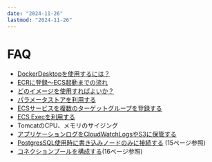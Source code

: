 ```yaml
---
date: "2024-11-26"
lastmod: "2024-11-26"
---
```


# FAQ
- [DockerDesktopを使用するには？](../local-env/docker-desktop/)　
- [ECRに登録～ECS起動までの流れ](../deploy/manual/)　
- [どのイメージを使用すればよいか？](https://dgcp-ope.backlog.com/wiki/DGCP_APP_CONTAINER_RECEPT/%E3%82%B3%E3%83%B3%E3%83%86%E3%83%8A%E3%83%81%E3%83%BC%E3%83%A0%E7%AE%A1%E7%90%86%E3%81%AE%E3%83%99%E3%83%BC%E3%82%B9%E3%82%A4%E3%83%A1%E3%83%BC%E3%82%B8)　
- [パラメータストアを利用する](../deploy/manual/appx/parameterstore/)　
- [ECSサービスを複数のターゲットグループを登録する](./multi_targetg.html)　
- [ECS Execを利用する](../monitoring/ecsexec.html)
- TomcatのCPU、メモリのサイジング
- [アプリケーションログをCloudWatchLogsやS3に保管する](../fluentbit/)
- [PostgresSQL使用時に書き込みノードのみに接続する](https://esq365.sharepoint.com/:p:/s/msteams_30dfd0/EciUrERT7aRHg2pBKdtHPNUBTPIYeFDu7t8MDoCCKzingQ?e=LdqMkC) (15ページ参照)
- [コネクションプールを構成する](https://esq365.sharepoint.com/:p:/s/msteams_30dfd0/EciUrERT7aRHg2pBKdtHPNUBTPIYeFDu7t8MDoCCKzingQ?e=LdqMkC)(16ページ参照)
